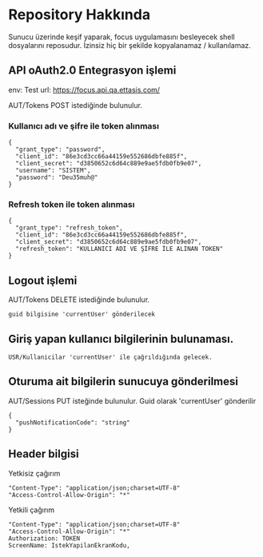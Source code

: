 # Repository Hakkında

Sunucu üzerinde keşif yaparak, focus uygulamasını besleyecek shell dosyalarını reposudur. 
İzinsiz hiç bir şekilde kopyalanamaz / kullanılamaz. 

## API oAuth2.0 Entegrasyon işlemi

env: Test
url: https://focus.api.qa.ettasis.com/

AUT/Tokens POST istediğinde bulunulur.

### Kullanıcı adı ve şifre ile token alınması
```
{
  "grant_type": "password",
  "client_id": "86e3cd3cc66a44159e552686dbfe885f", 
  "client_secret": "d3850652c6d64c889e9ae5fdb0fb9e07",  
  "username": "SISTEM",
  "password": "Deu35muh@"
}
```

### Refresh token ile token alınması
```
{
  "grant_type": "refresh_token",
  "client_id": "86e3cd3cc66a44159e552686dbfe885f", 
  "client_secret": "d3850652c6d64c889e9ae5fdb0fb9e07", 
  "refresh_token": "KULLANICI ADI VE ŞİFRE İLE ALINAN TOKEN"
}
```

## Logout işlemi

AUT/Tokens DELETE istediğinde bulunulur.

```
guid bilgisine 'currentUser' gönderilecek
```

## Giriş yapan kullanıcı bilgilerinin bulunaması.

```
USR/Kullanicilar 'currentUser' ile çağrıldığında gelecek.
```

## Oturuma ait bilgilerin sunucuya gönderilmesi

AUT/Sessions PUT isteğinde bulunulur. Guid olarak 'currentUser' gönderilir 

```
{
  "pushNotificationCode": "string"
}
```

## Header bilgisi

Yetkisiz çağırım
```
"Content-Type": "application/json;charset=UTF-8"
"Access-Control-Allow-Origin": "*"
```

Yetkili çağırım
```
"Content-Type": "application/json;charset=UTF-8"
"Access-Control-Allow-Origin": "*"
Authorization: TOKEN
ScreenName: IstekYapilanEkranKodu,
```
